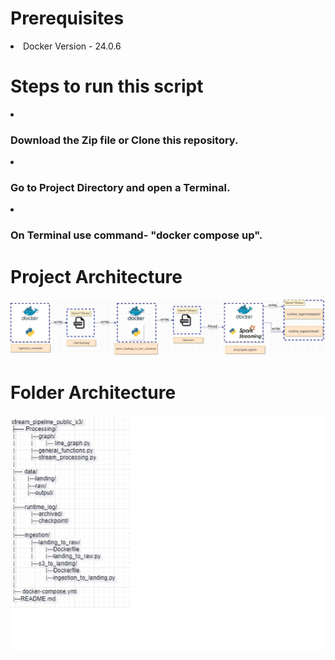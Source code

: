 <left>
<h1>Prerequisites</h1>
<ls>
<li>Docker Version - 24.0.6</li>
</ls>
<h1>Steps to run this script</h1>

<ls>
<li><h3>Download the Zip file or Clone this repository.</h3></li>
<li><h3>Go to Project Directory and open a Terminal.</h3></li>
<li><h3>On Terminal use command- "docker compose up".</h3></li>
</ls>

<h1> Project Architecture </h1>
<img src="./images\project_architecture.jpg" alt="Project Architecture">

<h1> Folder Architecture </h1>
<img src="./images/folder_structure.png" alt="Folder Architecture">
